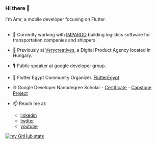 ### Hi there 👋

I'm Amr, a mobile developer focusing on Flutter.
</br>
</br>

- 🔭 Currently working with [IMPARGO](https://impargo.de/en) building logistics software for transportation companies and shippers.
- 🚧 Previously at [Verycreatives](https://verycreatives.com), a Digital Product Agency located in Hungary.
- 🎙  Public speaker at google developer group.
- 💙 Flutter Egypt Community Organizer. [FlutterEgypt](https://www.facebook.com/groups/FlutterEgypt)
- 🌐 Google Developer Nanodegree Scholar - [Certificate](https://confirm.udacity.com/UGLKCHZN) - [Capstone Project](https://github.com/amrahmed242/Quote)

- 📫 Reach me at:
     - [linkedin](https://www.linkedin.com/in/amrahmed24)
     - [twitter](https://twitter.com/Amrahme24089385)
     - [youtube](https://www.youtube.com/channel/UCt4jhYKSHn-X0k8ETl6uQIA)

[![my GitHub stats](https://github-readme-stats.vercel.app/api?username=amrahmed242)](https://github.com/amrahmed242/)
<!--
**amrahmed242/amrahmed242** is a ✨ _special_ ✨ repository because its `README.md` (this file) appears on your GitHub profile.

TODO add 

Here are some ideas to get you started:

- 🔭 I’m currently working on ...
- 🌱 I’m currently learning ...
- 👯 I’m looking to collaborate on ...
- 🤔 I’m looking for help with ...
- 💬 Ask me about ...
- 📫 How to reach me: ...
- 😄 Pronouns: ...
- ⚡ Fun fact: ...
-->
